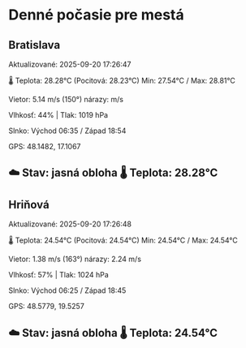 ﻿# Denné počasie pre mestá

## Bratislava
Aktualizované: 2025-09-20 17:26:47

🌡️ Teplota: 28.28°C 
(Pocitová: 28.23°C)
Min: 27.54°C / Max: 28.81°C

Vietor: 5.14 m/s    (150°) 
nárazy:  m/s

Vlhkosť: 44% | Tlak: 1019 hPa

Slnko: Východ 06:35 / Západ 18:54

GPS: 48.1482, 17.1067

☁️ Stav: jasná obloha        🌡️ Teplota: 28.28°C
---

## Hriňová
Aktualizované: 2025-09-20 17:26:48

🌡️ Teplota: 24.54°C 
(Pocitová: 24.54°C)
Min: 24.54°C / Max: 24.54°C

Vietor: 1.38 m/s (163°)
nárazy: 2.24 m/s

Vlhkosť: 57% | Tlak: 1024 hPa

Slnko: Východ 06:25 / Západ 18:45

GPS: 48.5779, 19.5257

☁️ Stav: jasná obloha        🌡️ Teplota: 24.54°C
---

